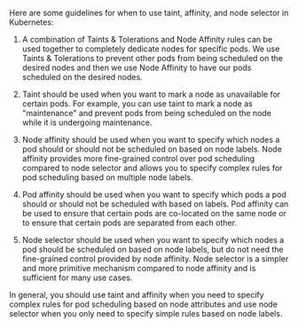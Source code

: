 Here are some guidelines for when to use taint, affinity, and node selector in Kubernetes:

1. A combination of Taints & Tolerations and Node Affinity rules can be used together to completely dedicate nodes for specific pods. We use Taints & Tolerations to prevent other pods from being scheduled on the desired nodes and then we use Node Affinity to have our pods scheduled on the desired nodes.

2. Taint should be used when you want to mark a node as unavailable for certain pods. For example, you can use taint to mark a node as "maintenance" and prevent pods from being scheduled on the node while it is undergoing maintenance.
3. Node affinity should be used when you want to specify which nodes a pod should or should not be scheduled on based on node labels. Node affinity provides more fine-grained control over pod scheduling compared to node selector and allows you to specify complex rules for pod scheduling based on multiple node labels.
4. Pod affinity should be used when you want to specify which pods a pod should or should not be scheduled with based on labels. Pod affinity can be used to ensure that certain pods are co-located on the same node or to ensure that certain pods are separated from each other.
5. Node selector should be used when you want to specify which nodes a pod should be scheduled on based on node labels, but do not need the fine-grained control provided by node affinity. Node selector is a simpler and more primitive mechanism compared to node affinity and is sufficient for many use cases.

In general, you should use taint and affinity when you need to specify complex rules for pod scheduling based on node attributes and use node selector when you only need to specify simple rules based on node labels.